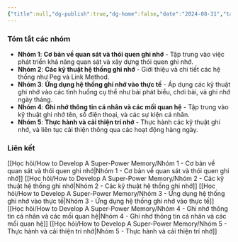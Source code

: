 ```yaml
---
{"title":null,"dg-publish":true,"dg-home":false,"date":"2024-08-31","tags":["#book","#memory","#How_to_Develop_A_Super_Power_Memory"],"Type":"Summary","permalink":"/hoc-hoi/how-to-develop-a-super-power-memory/summary-groups/","dgPassFrontmatter":true,"noteIcon":"","updated":"2025-01-14T22:11:15.545+07:00"}
---
```


### **Tóm tắt các nhóm**

- **Nhóm 1**: **Cơ bản về quan sát và thói quen ghi nhớ** - Tập trung vào việc phát triển khả năng quan sát và xây dựng thói quen ghi nhớ.
- **Nhóm 2**: **Các kỹ thuật hệ thống ghi nhớ** - Giới thiệu và chi tiết các hệ thống như Peg và Link Method.
- **Nhóm 3**: **Ứng dụng hệ thống ghi nhớ vào thực tế** - Áp dụng các kỹ thuật ghi nhớ vào các tình huống cụ thể như bài phát biểu, chơi bài, và ghi nhớ ngày tháng.
- **Nhóm 4**: **Ghi nhớ thông tin cá nhân và các mối quan hệ** - Tập trung vào kỹ thuật ghi nhớ tên, số điện thoại, và các sự kiện cá nhân.
- **Nhóm 5**: **Thực hành và cải thiện trí nhớ** - Thực hành các kỹ thuật ghi nhớ, và liên tục cải thiện thông qua các hoạt động hàng ngày.

### Liên kết
[[Học hỏi/How to Develop A Super-Power Memory/Nhóm 1 - Cơ bản về quan sát và thói quen ghi nhớ\|Nhóm 1 - Cơ bản về quan sát và thói quen ghi nhớ]]
[[Học hỏi/How to Develop A Super-Power Memory/Nhóm 2 - Các kỹ thuật hệ thống ghi nhớ\|Nhóm 2 - Các kỹ thuật hệ thống ghi nhớ]]
[[Học hỏi/How to Develop A Super-Power Memory/Nhóm 3 - Ứng dụng hệ thống ghi nhớ vào thực tế\|Nhóm 3 - Ứng dụng hệ thống ghi nhớ vào thực tế]]
[[Học hỏi/How to Develop A Super-Power Memory/Nhóm 4 - Ghi nhớ thông tin cá nhân và các mối quan hệ\|Nhóm 4 - Ghi nhớ thông tin cá nhân và các mối quan hệ]]
[[Học hỏi/How to Develop A Super-Power Memory/Nhóm 5 - Thực hành và cải thiện trí nhớ\|Nhóm 5 - Thực hành và cải thiện trí nhớ]]
